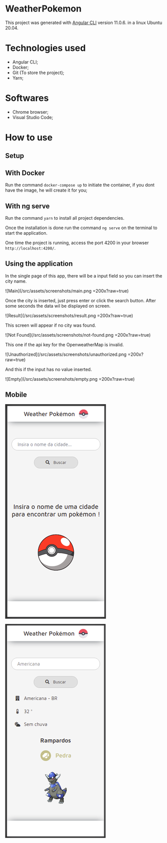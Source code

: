 # WeatherPokemon

This project was generated with [Angular CLI](https://github.com/angular/angular-cli) version 11.0.6. in a linux Ubuntu 20.04.

# Technologies used

* Angular CLI;
* Docker;
* Git (To store the project);
* Yarn;

# Softwares

* Chrome browser;
* Visual Studio Code;

# How to use


## Setup


## With Docker

Run the command `docker-compose up` to initiate the container, if you dont have the image, he will create it for you;


## With ng serve

Run the command `yarn` to install all project dependencies.

Once the installation is done run the command `ng serve` on the terminal to start the application.

One time the project is running, access the port 4200 in your browser `http://localhost:4200/`.


## Using the application

In the single page of this app, there will be a input field so you can insert the city name.

![Main](/src/assets/screenshots/main.png =200x?raw=true)

Once the city is inserted, just press enter or click the search button. After some seconds the data wil be displayed on screen.

![Result](/src/assets/screenshots/result.png =200x?raw=true)

This screen will appear if no city was found.

![Not Found](/src/assets/screenshots/not-found.png =200x?raw=true)

This one if the api key for the OpenweatherMap is invalid.

![Unauthorized](/src/assets/screenshots/unauthorized.png =200x?raw=true)

And this if the input has no value inserted.

![Empty](/src/assets/screenshots/empty.png =200x?raw=true)


## Mobile


![Mobile Main](/src/assets/screenshots/mobile-main.png?raw=true)


![Mobile Result](/src/assets/screenshots/mobile-result.png?raw=true)

